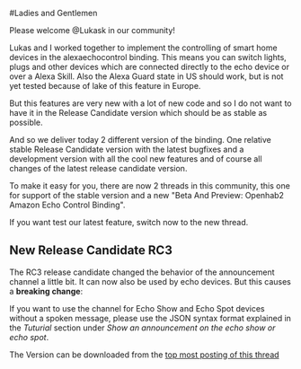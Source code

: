 #Ladies and Gentlemen

Please welcome @Lukask in our community!

Lukas and I worked together to implement the controlling of smart home devices in the alexaechocontrol binding. This means you can switch lights, plugs and other devices which are connected directly to the echo device or over a Alexa Skill. Also the Alexa Guard state in US should work, but is not yet tested because of lake of this feature in Europe.

But this features are very new with a lot of new code and so I do not want to have it in the Release Candidate version which should be as stable as possible.

And so we deliver today 2 different version of the binding. One relative stable Release Candidate version with the latest bugfixes and a development version with all the cool new features and of course all changes of the latest release candidate version.

To make it easy for you, there are now 2 threads in this community, this one for support of the stable version and a new "Beta And Preview: Openhab2 Amazon Echo Control Binding".

If you want test our latest feature, switch now to the new thread.

## New Release Candidate RC3

The RC3 release candidate changed the behavior of the announcement channel a little bit. It can now also be used by echo devices. But this causes a **breaking change**:

If you want to use the channel for Echo Show and Echo Spot devices without a spoken message, please use the JSON syntax format explained in the *Tuturial* section under *Show an announcement on the echo show or echo spot*. 

The Version can be downloaded from the [top most posting of this thread](https://community.openhab.org/t/released-openhab2-amazon-echo-control-binding-controlling-alexa-from-openhab2/37844)


